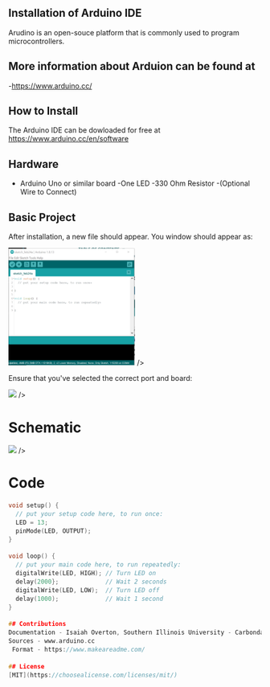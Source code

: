 ## Installation of Arduino IDE


Arudino is an open-souce platform that is commonly used to program microcontrollers.

## More information about Arduion can be found at

-https://www.arduino.cc/


## How to Install

The Arduino IDE can be dowloaded for free at https://www.arduino.cc/en/software

## Hardware 
- Arduino Uno or similar board
-One LED
-330 Ohm Resistor
-(Optional Wire to Connect)

## Basic Project
After installation, a new file should appear. You window should appear as:

<p align="left">
        <img src="basic_view.png" width="50%">
/>
</p>

Ensure that you've selected the correct port and board:

<p align="left">
        <img src="C:\Users\rasha\OneDrive\Documents\GitHub\Installation-of-Arduino-IDE\tools.png" width="50%">
/>
</p>

# Schematic

<p align="left">
        <img src="C:\Users\rasha\OneDrive\Documents\GitHub\Installation-of-Arduino-IDE\circuit.png" width="50%">
/>
</p>

# Code

```cpp
void setup() {
  // put your setup code here, to run once:
  LED = 13;
  pinMode(LED, OUTPUT);
}

void loop() {
  // put your main code here, to run repeatedly:
  digitalWrite(LED, HIGH); // Turn LED on
  delay(2000};             // Wait 2 seconds
  digitalWrite(LED, LOW);  // Turn LED off
  delay(1000);             // Wait 1 second
}

## Contributions
Documentation - Isaiah Overton, Southern Illinois University - Carbondale
Sources - www.arduino.cc
 Format - https://www.makeareadme.com/

## License
[MIT](https://choosealicense.com/licenses/mit/)
